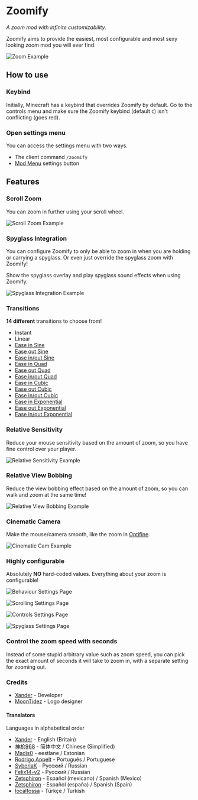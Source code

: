 # Zoomify
*A zoom mod with infinite customizability.*

Zoomify aims to provide the easiest, most configurable and most sexy looking zoom mod you will ever find.

![Zoom Example](https://raw.githubusercontent.com/isXander/Zoomify/1.19/screenshots/zoom-example.gif)

## How to use
### Keybind
Initially, Minecraft has a keybind that overrides Zoomify by default.
Go to the controls menu and make sure the Zoomify keybind (default `C`)
isn't conflicting (goes red).

### Open settings menu
You can access the settings menu with two ways.
- The client command `/zoomify`
- [Mod Menu](https://modrinth.com/mod/modmenu) settings button

## Features
### Scroll Zoom
You can zoom in further using your scroll wheel.

![Scroll Zoom Example](https://raw.githubusercontent.com/isXander/Zoomify/1.19/screenshots/scroll-zoom-example.gif)

### Spyglass Integration
You can configure Zoomify to only be able to zoom in when you are holding or carrying a spyglass.
Or even just override the spyglass zoom with Zoomify!

Show the spyglass overlay and play spyglass sound effects when using Zoomify.

![Spyglass Integration Example](https://raw.githubusercontent.com/isXander/Zoomify/1.19/screenshots/spyglass-integration-example.gif)

### Transitions
**14 different** transitions to choose from!
- Instant
- Linear
- [Ease in Sine](https://easings.net/#easeInSine)
- [Ease out Sine](https://easings.net/#easeOutSine)
- [Ease in/out Sine](https://easings.net/#easeInOutSine)
- [Ease in Quad](https://easings.net/#easeInQuad)
- [Ease out Quad](https://easings.net/#easeOutQuad)
- [Ease in/out Quad](https://easings.net/#easeInOutQuad)
- [Ease in Cubic](https://easings.net/#easeInCubic)
- [Ease out Cubic](https://easings.net/#easeOutCubic)
- [Ease in/out Cubic](https://easings.net/#easeInOutCubic)
- [Ease in Exponential](https://easings.net/#easeInExp)
- [Ease out Exponential](https://easings.net/#easeOutExp)
- [Ease in/out Exponential](https://easings.net/#easeInOutExp)

### Relative Sensitivity
Reduce your mouse sensitivity based on the amount of zoom,
so you have fine control over your player.

![Relative Sensitivity Example](https://raw.githubusercontent.com/isXander/Zoomify/1.19/screenshots/relative-sensitivity-example.gif)

### Relative View Bobbing
Reduce the view bobbing effect based on the amount of zoom,
so you can walk and zoom at the same time!

![Relative View Bobbing Example](https://raw.githubusercontent.com/isXander/Zoomify/1.19/screenshots/relative-view-bobbing-example.gif)

### Cinematic Camera
Make the mouse/camera smooth, like the zoom in [Optifine](https://www.optifine.net).

![Cinematic Cam Example](https://raw.githubusercontent.com/isXander/Zoomify/1.19/screenshots/cinematic-cam-example.gif)

### Highly configurable
Absolutely **NO** hard-coded values. Everything about your zoom is configurable!

![Behaviour Settings Page](https://raw.githubusercontent.com/isXander/Zoomify/1.19/screenshots/behaviour-settings-page.png)

![Scrolling Settings Page](https://raw.githubusercontent.com/isXander/Zoomify/1.19/screenshots/scrolling-settings-page.png)

![Controls Settings Page](https://raw.githubusercontent.com/isXander/Zoomify/1.19/screenshots/controls-settings-page.png)

![Spyglass Settings Page](https://raw.githubusercontent.com/isXander/Zoomify/1.19/screenshots/spyglass-settings-page.png)

### Control the zoom speed with seconds
Instead of some stupid arbitrary value such as zoom speed, you can pick
the exact amount of seconds it will take to zoom in, with a separate setting for zooming out.

### Credits
- [Xander](https://github.com/isXander) - Developer
- [MoonTidez](https://github.com/MoonTidez) - Logo designer

#### Translators
Languages in alphabetical order
- [Xander](https://github.com/isXander) - English (Britain)
- [神枪968](https://github.com/GodGun968) - 简体中文 / Chinese (Simplified)
- [Madis0](https://github.com/Madis0) - eestlane / Estonian
- [Rodrigo Appelt](https://github.com/Agentew04) - Português / Portuguese
- [SyberiaK](https://github.com/SyberiaK) - Русский / Russian
- [Felix14-v2](https://github.com/Felix14-v2) - Русский / Russian
- [Zetsphiron](https://github.com/Zetsphiron) - Español (mexicano) / Spanish (Mexico)
- [Zetsphiron](https://github.com/Zetsphiron) - Español (españa) / Spanish (Spain)
- [localfossa](https://github.com/localfossa) - Türkçe / Turkish
